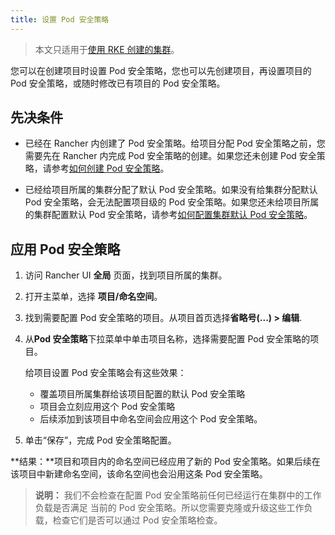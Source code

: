```yaml
---
title: 设置 Pod 安全策略
---
```


> 本文只适用于[使用 RKE 创建的集群](/docs/cluster-provisioning/rke-clusters/_index)。

您可以在创建项目时设置 Pod 安全策略，您也可以先创建项目，再设置项目的 Pod 安全策略，或随时修改已有项目的 Pod 安全策略。

## 先决条件

- 已经在 Rancher 内创建了 Pod 安全策略。给项目分配 Pod 安全策略之前，您需要先在 Rancher 内完成 Pod 安全策略的创建。如果您还未创建 Pod 安全策略，请参考[如何创建 Pod 安全策略](/docs/admin-settings/pod-security-policies/_index)。

- 已经给项目所属的集群分配了默认 Pod 安全策略。如果没有给集群分配默认 Pod 安全策略，会无法配置项目级的 Pod 安全策略。如果您还未给项目所属的集群配置默认 Pod 安全策略，请参考[如何配置集群默认 Pod 安全策略](/docs/cluster-admin/editing-clusters/_index)。

## 应用 Pod 安全策略

1. 访问 Rancher UI **全局** 页面，找到项目所属的集群。

1. 打开主菜单，选择 **项目/命名空间**。

1. 找到需要配置 Pod 安全策略的项目。从项目首页选择**省略号(...) > 编辑**.

1. 从**Pod 安全策略**下拉菜单中单击项目名称，选择需要配置 Pod 安全策略的项目。

   给项目设置 Pod 安全策略会有这些效果：

   - 覆盖项目所属集群给该项目配置的默认 Pod 安全策略
   - 项目会立刻应用这个 Pod 安全策略
   - 后续添加到该项目中命名空间会应用这个 Pod 安全策略。

1. 单击“保存”，完成 Pod 安全策略配置。

**结果：**项目和项目内的命名空间已经应用了新的 Pod 安全策略。如果后续在该项目中新建命名空间，该命名空间也会沿用这条 Pod 安全策略。

> **说明：** 我们不会检查在配置 Pod 安全策略前任何已经运行在集群中的工作负载是否满足 当前的 Pod 安全策略。所以您需要克隆或升级这些工作负载，检查它们是否可以通过 Pod 安全策略检查。
